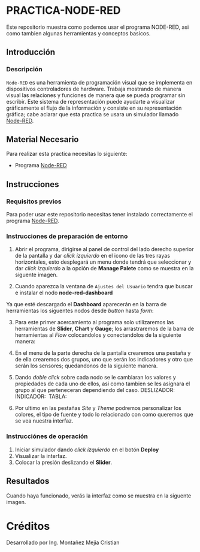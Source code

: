 # PRACTICA-NODE-RED
Este repositorio muestra como podemos usar el programa NODE-RED, asi como tambien algunas herramientas y conceptos basicos.

## Introducción
### Descripción
```Node-RED``` es una herramienta de programación visual que se implementa en dispositivos controladores de hardware. Trabaja mostrando de manera visual las relaciones y funciones de manera que se pueda programar sin escribir. Este sistema de representación puede ayudarte a visualizar gráficamente el flujo de la información y consiste en su representación gráfica; cabe aclarar que esta practica se usara un simulador llamado [Node-RED](http://localhost:1880/).

## Material Necesario
Para realizar esta practica necesitas lo siguiente:
- Programa [Node-RED](http://localhost:1880/)

## Instrucciones
### Requisitos previos
Para poder usar este repositorio necesitas tener instalado correctamente el programa [Node-RED](http://localhost:1880/).

### Instrucciones de preparación de entorno 
1. Abrir el programa, dirigirse al panel de control del lado derecho superior de la pantalla y dar *click izquierdo* en el icono de las tres rayas horizontales, esto desplegará un menu donde tendrá que seleccionar y dar *click izquierdo* a la opción de **Manage Palete** como se muestra en la siguente imagen.
![]()

2. Cuando aparezca la ventana de ```Ajustes del Usuario```  tendra que buscar e instalar el nodo **node-red-dashboard**
![]()

Ya que esté descargado el **Dashboard** aparecerán en la barra de herramientas los siguentes nodos desde *button* hasta *form*:
![]()

3. Para este primer acercamiento al programa solo utilizaremos las herramientas de **Slider**, **Chart** y **Gauge**; los arrastraremos de la barra de herramientas al *Flow* colocandolos y conectandolos de la siguiente manera:
![]()

4. En el menu de la parte derecha de la pantalla crearemos una pestaña y de ella crearemos dos grupos, uno que serán los indicadores y otro que serán los sensores; quedandonos de la siguiente manera.
![]()

5. Dando *doble click* sobre cada nodo se le cambiaran los valores y propiedades de cada uno de ellos, asi como tambien se les asignara el grupo al que perteneceran dependiendo del caso.
DESLIZADOR:
![]()
INDICADOR:
![]()
TABLA:
![]()
6. Por ultimo en las pestañas *Site* y *Theme* podremos personalizar los colores, el tipo de fuente y todo lo relacionado con como queremos que se vea nuestra interfaz.
![]()

### Instrucciónes de operación
1. Iniciar simulador dando *click izquierdo* en el botón **Deploy**
![]()
2. Visualizar la interfaz.
3. Colocar la presión deslizando el **Slider**.

## Resultados
Cuando haya funcionado, verás la interfaz como se muestra en la siguente imagen.
![]()

# Créditos
Desarrollado por Ing. Montañez Mejia Cristian
